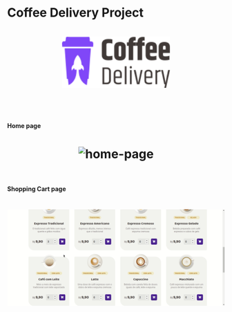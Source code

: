 # Coffee Delivery Project

<h1 align="center">
    <img alt="coffe-delivery" src="https://github.com/eugenioarantes/ignite-coffee-delivery/blob/master/src/assets/Logo-coffee-delivery.svg" width="250px" />
</h1>

<br><br>

#### Home page

<h1 align="center">
  <img 
    alt="home-page" 
    src="https://github.com/eugenioarantes/ignite-coffee-delivery/blob/master/src/assets/readme-gifs/home-page.gif"
  />
</h1>

<br>

#### Shopping Cart page

<h1 align="center">
  <img 
    alt="shopping-cart" 
    src="https://github.com/eugenioarantes/ignite-coffee-delivery/blob/master/src/assets/readme-gifs/shopping-cart.gif"
  />
</h1>